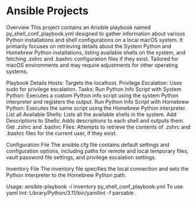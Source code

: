# Ansible Projects

Overview
    This project contains an Ansible playbook named py_shell_conf_playbook.yml designed to gather information about various Python installations and shell configurations on a local macOS system. It primarily focuses on retrieving details about the System Python and Homebrew Python installations, listing available shells on the system, and fetching .zshrc and .bashrc configuration files if they exist. Tailored for macOS environments and may require adjustments for other operating systems.

Playbook Details
    Hosts: Targets the localhost.
    Privilege Escalation: Uses sudo for privilege escalation.
    Tasks:
    Run Python Info Script with System Python: Executes a custom Python info script using the system Python interpreter and registers the output.
    Run Python Info Script with Homebrew Python: Executes the same script using the Homebrew Python interpreter.
    List all Available Shells: Lists all the available shells in the system.
    Add Descriptions to Shells: Adds descriptions to each shell and outputs them.
    Get .zshrc and .bashrc Files: Attempts to retrieve the contents of .zshrc and .bashrc files for the current user, if they exist.

Configuration File
    The ansible.cfg file contains default settings and configuration options, including paths for remote and local temporary files, vault password file settings, and privilege escalation settings.

Inventory File
    The inventory file specifies the local connection and sets the Python interpreter to the Homebrew Python path.

Usage:
    ansible-playbook -i inventory py_shell_conf_playbook.yml
    To use yaml lint: Library/Python/3.11/bin/yamllint -f parsable .